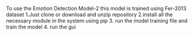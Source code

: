 To use the Emotion Detection Model-2 
this model is trained using Fer-2013 dataset
1.Just clone or download and unzip repository 
2.install all the necessary module in the system using pip 
3. run the model training file and train the model
4. run the gui 
